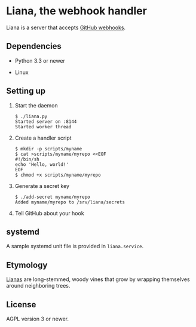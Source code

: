# Liana, the webhook handler

Liana is a server that accepts [GitHub webhooks].

[GitHub webhooks]: https://developer.github.com/webhooks/


## Dependencies

+ Python 3.3 or newer

+ Linux


## Setting up

1.  Start the daemon

        $ ./liana.py
        Started server on :8144
        Started worker thread

2.  Create a handler script

        $ mkdir -p scripts/myname
        $ cat >scripts/myname/myrepo <<EOF
        #!/bin/sh
        echo 'Hello, world!'
        EOF
        $ chmod +x scripts/myname/myrepo

3.  Generate a secret key

        $ ./add-secret myname/myrepo
        Added myname/myrepo to /srv/liana/secrets

4.  Tell GitHub about your hook


## systemd

A sample systemd unit file is provided in `liana.service`.


## Etymology

[Lianas] are long-stemmed, woody vines that grow by wrapping themselves
around neighboring trees.

[Lianas]: https://en.wikipedia.org/wiki/Liana


## License

AGPL version 3 or newer.
